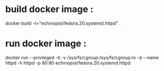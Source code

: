 build docker image :
====================

docker build -t="echinopsii/fedora.20.systemd.httpd" .

run docker image :
==================

docker run --privileged -ti -v /sys/fs/cgroup:/sys/fs/cgroup:ro -d --name httpd -h httpd -p 80:80 echinopsii/fedora.20.systemd.httpd

